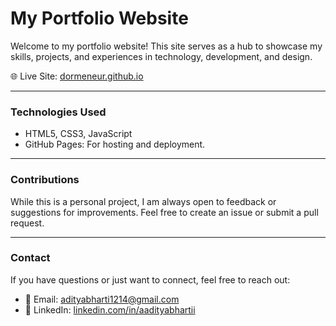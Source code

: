 # My Portfolio Website

Welcome to my portfolio website! This site serves as a hub to showcase my skills, projects, and experiences in technology, development, and design.

🌐 Live Site: [dormeneur.github.io](https://dormeneur.github.io)

---

### Technologies Used

- HTML5, CSS3, JavaScript
- GitHub Pages: For hosting and deployment.

---

### Contributions

While this is a personal project, I am always open to feedback or suggestions for improvements. Feel free to create an issue or submit a pull request.


---

### Contact

If you have questions or just want to connect, feel free to reach out:
- 📧 Email: adityabharti1214@gmail.com
- 📱 LinkedIn: [linkedin.com/in/aadityabhartii](https://www.linkedin.com/in/aadityabhartii)
